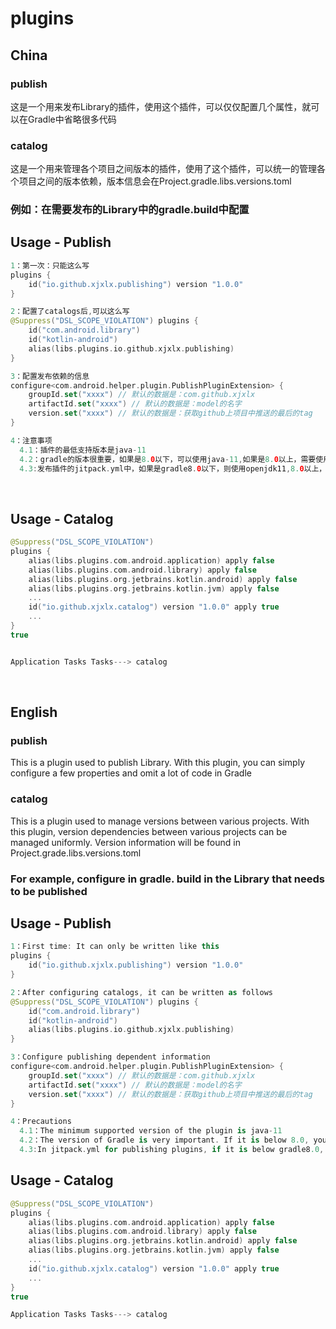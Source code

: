 # plugins

## China

### publish

这是一个用来发布Library的插件，使用这个插件，可以仅仅配置几个属性，就可以在Gradle中省略很多代码

### catalog

这是一个用来管理各个项目之间版本的插件，使用了这个插件，可以统一的管理各个项目之间的版本依赖，版本信息会在Project.gradle.libs.versions.toml

### 例如：在需要发布的Library中的gradle.build中配置

Usage - Publish
--------

```kotlin
1：第一次：只能这么写
plugins {
    id("io.github.xjxlx.publishing") version "1.0.0"
}

2：配置了catalogs后,可以这么写
@Suppress("DSL_SCOPE_VIOLATION") plugins {
    id("com.android.library")
    id("kotlin-android")
    alias(libs.plugins.io.github.xjxlx.publishing)
}

3：配置发布依赖的信息
configure<com.android.helper.plugin.PublishPluginExtension> {
    groupId.set("xxxx") // 默认的数据是：com.github.xjxlx
    artifactId.set("xxxx") // 默认的数据是：model的名字
    version.set("xxxx") // 默认的数据是：获取github上项目中推送的最后的tag
}

4：注意事项
  4.1：插件的最低支持版本是java-11
  4.2：gradle的版本很重要，如果是8.0以下，可以使用java-11,如果是8.0以上，需要使用java-17
  4.3:发布插件的jitpack.yml中，如果是gradle8.0以下，则使用openjdk11,8.0以上，则使用openjdk17
```

<br>

Usage - Catalog
--------

```kotlin
@Suppress("DSL_SCOPE_VIOLATION") 
plugins {
    alias(libs.plugins.com.android.application) apply false
    alias(libs.plugins.com.android.library) apply false
    alias(libs.plugins.org.jetbrains.kotlin.android) apply false
    alias(libs.plugins.org.jetbrains.kotlin.jvm) apply false
    ...
    id("io.github.xjxlx.catalog") version "1.0.0" apply true
    ...
}
true


Application Tasks Tasks---> catalog 
```

<br>

## English

### publish

This is a plugin used to publish Library. With this plugin, you can simply configure a few properties and omit a lot of code in Gradle

### catalog

This is a plugin used to manage versions between various projects. With this plugin, version
dependencies between various projects can be managed uniformly. Version information will be found in
Project.grade.libs.versions.toml

### For example, configure in gradle. build in the Library that needs to be published

Usage - Publish
--------

```kotlin
1：First time: It can only be written like this
plugins {
    id("io.github.xjxlx.publishing") version "1.0.0"
}

2：After configuring catalogs, it can be written as follows
@Suppress("DSL_SCOPE_VIOLATION") plugins {
    id("com.android.library")
    id("kotlin-android")
    alias(libs.plugins.io.github.xjxlx.publishing)
}

3：Configure publishing dependent information
configure<com.android.helper.plugin.PublishPluginExtension> {
    groupId.set("xxxx") // 默认的数据是：com.github.xjxlx
    artifactId.set("xxxx") // 默认的数据是：model的名字
    version.set("xxxx") // 默认的数据是：获取github上项目中推送的最后的tag
}

4：Precautions
  4.1：The minimum supported version of the plugin is java-11
  4.2：The version of Gradle is very important. If it is below 8.0, you can use Java-11, and if it is above 8.0, you need to use Java-17
  4.3:In jitpack.yml for publishing plugins, if it is below gradle8.0, openjdk11 will be used; if it is above 8.0, openjdk17 will be used
```

Usage - Catalog
--------

```kotlin
@Suppress("DSL_SCOPE_VIOLATION") 
plugins {
    alias(libs.plugins.com.android.application) apply false
    alias(libs.plugins.com.android.library) apply false
    alias(libs.plugins.org.jetbrains.kotlin.android) apply false
    alias(libs.plugins.org.jetbrains.kotlin.jvm) apply false
    ...
    id("io.github.xjxlx.catalog") version "1.0.0" apply true
    ...
}
true

Application Tasks Tasks---> catalog 
```
